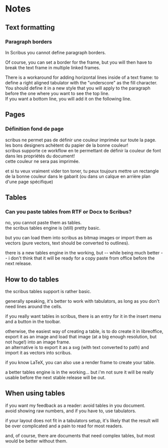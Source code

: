 # Notes

## Text formatting

### Paragraph borders

In Scribus you cannot define paragraph borders.

Of course, you can set a border for the frame, but you will then have to break the text frame in multiple linked frames.

There is a workaround for adding horizontal lines inside of a text frame: to define a right aligned tabulator with the "underscore" as the fill character.  
You should define it in a new style that you will apply to the paragraph before the one where you want to see the top line.  
If you want a bottom line, you will add it on the following line.

## Pages

### Définition fond de page

scribus ne permet pas de définir une couleur imprimée sur toute la page. les bons designers achètent du papier de la bonne couleur!  
scribus supporte ce workflow en te permettant de définir la couleur de font dans les propriétés du document!  
cette couleur ne sera pas imprimée.

et si tu veux vraiment vider ton toner, tu peux toujours mettre un rectangle de la bonne couleur dans le gabarit (ou dans un calque en arrière plan d'une page spécifique)

## Tables

### Can you paste tables from RTF or Docx to Scribus?

no, you cannot paste them as tables.  
the scribus tables engine is (still) pretty basic.

but you can load them into scribus as bitmap images or import them as vectors (pure vectors, text should be converted to outlines).

there is a new tables engine in the working, but -- while being much better -- i don't think that it will be ready for a copy paste from office before the next release.

## How to do tables

the scribus tables support is rather basic.

generally speaking, it's better to work with tabulators, as long as you don't need lines around the cells.

if you really want tables in scribus, there is an entry for it in the insert menu and a button in the toolbar.

otherwise, the easiest way of creating a table, is to do create it in libreoffice, export it as an image and load that image (at a big enough resolution, but not huge!) into an image frame.  
an alternative is to export it as a svg (with text converted to path) and import it as vectors into scribus.

if you know LaTeX, you can also use a render frame to create your table.

a better tables engine is in the working... but i'm not sure it will be really usable before the next stable release will be out.

## When using tables

if you want my feedback as a reader: avoid tables in you document.  
avoid showing raw numbers, and if you have to, use tabulators.

if your layout does not fit in a tabulators setup, it's likely that the result will be over complicated and a pain to read for most readers.

and, of course, there are documents that need  complex tables, but most would be better without them.
